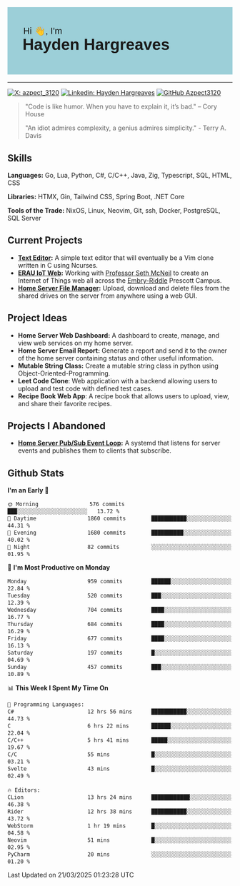 ![Hayden Hargreaves](https://github.com/Azpect3120/Azpect3120/blob/master/download.png?raw=true)

<hr>

[![X: azpect_3120](https://img.shields.io/twitter/follow/azpect_3120?style=social)](https://x.com/azpect_3120)
[![Linkedin: Hayden Hargreaves](https://img.shields.io/badge/-Hayden%20Hargreaves-blue?style=flat-square&logo=Linkedin&logoColor=white&link=https://www.linkedin.com/in/hayden-hargreaves-37b2802a4/)](https://www.linkedin.com/in/hayden-hargreaves-37b2802a4/)
[![GitHub Azpect3120](https://img.shields.io/github/followers/azpect3120?label=follow&style=social)](https://github.com/azpect3120)

> "Code is like humor. When you have to explain it, it’s bad." – Cory House
> 
> "An idiot admires complexity, a genius admires simplicity." - Terry A. Davis


## Skills
**Languages:** Go, Lua, Python, C#, C/C++, Java, Zig, Typescript, SQL, HTML, CSS 

**Libraries:** HTMX, Gin, Tailwind CSS, Spring Boot, .NET Core

**Tools of the Trade:** NixOS, Linux, Neovim, Git, ssh, Docker, PostgreSQL, SQL Server


## Current Projects 
- **[Text Editor](https://github.com/Azpect3120/TextEditor):** A simple text editor that will eventually be a Vim clone written in C using Ncurses.
- **[ERAU IoT Web](https://github.com/Azpect3120/InternetOfThings):** Working with [Professor Seth McNeil](https://github.com/semcneil) to create an Internet of Things web all across the [Embry-Riddle](https://erau.edu) Prescott Campus.
- **[Home Server File Manager](https://github.com/Azpect3120/ServerFileManager):** Upload, download and delete files from the shared drives on the server from anywhere using a web GUI.


## Project Ideas
- **Home Server Web Dashboard:** A dashboard to create, manage, and view web services on my home server.
- **Home Server Email Report:** Generate a report and send it to the owner of the home server containing status and other useful information.
- **Mutable String Class:** Create a mutable string class in python using Object-Oriented-Programming.
- **Leet Code Clone**: Web application with a backend allowing users to upload and test code with defined test cases.
- **Recipe Book Web App**: A recipe book that allows users to upload, view, and share their favorite recipes.

## Projects I Abandoned 
- **[Home Server Pub/Sub Event Loop](https://github.com/Azpect3120/TCPNotificationManager):** A systemd that listens for server events and publishes them to clients that subscribe.


## Github Stats

<!--START_SECTION:waka-->
**I'm an Early 🐤** 

```text
🌞 Morning                576 commits         ███░░░░░░░░░░░░░░░░░░░░░░   13.72 % 
🌆 Daytime                1860 commits        ███████████░░░░░░░░░░░░░░   44.31 % 
🌃 Evening                1680 commits        ██████████░░░░░░░░░░░░░░░   40.02 % 
🌙 Night                  82 commits          ░░░░░░░░░░░░░░░░░░░░░░░░░   01.95 % 
```
📅 **I'm Most Productive on Monday** 

```text
Monday                   959 commits         ██████░░░░░░░░░░░░░░░░░░░   22.84 % 
Tuesday                  520 commits         ███░░░░░░░░░░░░░░░░░░░░░░   12.39 % 
Wednesday                704 commits         ████░░░░░░░░░░░░░░░░░░░░░   16.77 % 
Thursday                 684 commits         ████░░░░░░░░░░░░░░░░░░░░░   16.29 % 
Friday                   677 commits         ████░░░░░░░░░░░░░░░░░░░░░   16.13 % 
Saturday                 197 commits         █░░░░░░░░░░░░░░░░░░░░░░░░   04.69 % 
Sunday                   457 commits         ███░░░░░░░░░░░░░░░░░░░░░░   10.89 % 
```


📊 **This Week I Spent My Time On** 

```text
💬 Programming Languages: 
C#                       12 hrs 56 mins      ███████████░░░░░░░░░░░░░░   44.73 % 
C                        6 hrs 22 mins       ██████░░░░░░░░░░░░░░░░░░░   22.04 % 
C/C++                    5 hrs 41 mins       █████░░░░░░░░░░░░░░░░░░░░   19.67 % 
C/C                      55 mins             █░░░░░░░░░░░░░░░░░░░░░░░░   03.21 % 
Svelte                   43 mins             █░░░░░░░░░░░░░░░░░░░░░░░░   02.49 % 

🔥 Editors: 
CLion                    13 hrs 24 mins      ████████████░░░░░░░░░░░░░   46.38 % 
Rider                    12 hrs 38 mins      ███████████░░░░░░░░░░░░░░   43.72 % 
WebStorm                 1 hr 19 mins        █░░░░░░░░░░░░░░░░░░░░░░░░   04.58 % 
Neovim                   51 mins             █░░░░░░░░░░░░░░░░░░░░░░░░   02.95 % 
PyCharm                  20 mins             ░░░░░░░░░░░░░░░░░░░░░░░░░   01.20 % 
```


 Last Updated on 21/03/2025 01:23:28 UTC
<!--END_SECTION:waka-->
